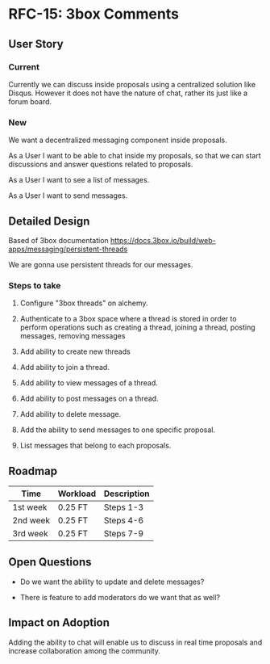 # RFC-15: 3box Comments

## User Story

### Current
Currently we can discuss inside proposals using a centralized solution like Disqus. However it does not have the nature of chat, rather its just like a forum board.

### New 
We want a decentralized messaging component inside proposals.

As a User I want to be able to chat inside my proposals, so that we can start discussions and answer questions related to proposals.

As a User I want to see a list of messages.

As a User I want to send messages.

## Detailed Design

Based of 3box documentation https://docs.3box.io/build/web-apps/messaging/persistent-threads

We are gonna use persistent threads for our messages.

### Steps to take

1. Configure "3box threads" on alchemy.

2. Authenticate to a 3box space where a thread is stored in order to perform operations such as creating a thread, joining a thread, posting messages, removing messages

3. Add ability to create new threads

4. Add ability to join a thread.

5. Add ability to view messages of a thread.

6. Add ability to post messages on a thread.

7. Add ability to delete message.

8. Add the ability to send messages to one specific proposal.

9. List messages that belong to each proposals.

## Roadmap

| Time | Workload | Description | 
|-|-|-|
| 1st week | 0.25 FT | Steps 1-3 
| 2nd week | 0.25 FT | Steps 4-6 
| 3rd week | 0.25 FT | Steps 7-9

## Open Questions

- Do we want the ability to update and delete messages?

- There is feature to add moderators do we want that as well?

## Impact on Adoption

Adding the ability to chat will enable us to discuss in real time proposals and increase collaboration among the community. 